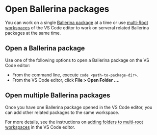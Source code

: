 # Open Ballerina packages

You can work on a single [Ballerina package](https://ballerina.io/learn/package-references/) at a time or use [multi-Root workspaces](https://marketplace.visualstudio.com/items?itemName=WSO2.ballerina) of the VS Code editor to work on serveral related Ballerina packages at the same time. 

## Open a Ballerina package

Use one of the following options to open a Ballerina package on the VS Code editor:

- From the command line, execute `code <path-to-package-dir>`.
- From the VS Code editor, click **File > Open Folder ...**.

## Open multiple Ballerina packages

Once you have one Ballerina package opened in the VS Code editor, you can add other related packages to the same workspace.

For more details, see the instructions on [adding folders to multi-root workspaces](https://code.visualstudio.com/docs/editor/multi-root-workspaces#_adding-folders) in the VS Code editor.
